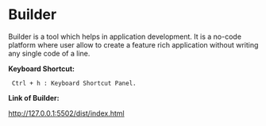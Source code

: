 # Builder

   Builder is a tool which helps in application development. It is a no-code platform where user allow to create a feature rich application without writing any single code of a line.
   
   
   **Keyboard Shortcut:**
   
     Ctrl + h : Keyboard Shortcut Panel.
     
   **Link of Builder:**
   
   
   http://127.0.0.1:5502/dist/index.html
